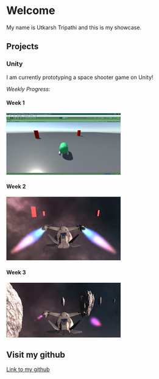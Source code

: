 # Welcome

My name is Utkarsh Tripathi and this is my showcase.

## Projects

### Unity

I am currently prototyping a space shooter game on Unity! 

*Weekly Progress:*

#### Week 1

<img src="./media/week1.png" alt="drawing" width="300"/>

#### Week 2

<img src="./media/week2.png" alt="drawing" width="300"/>

#### Week 3

<img src="./media/week3.png" alt="drawing" width="300"/>


## Visit my github

[Link to my github](https://github.com/tripathiu)
